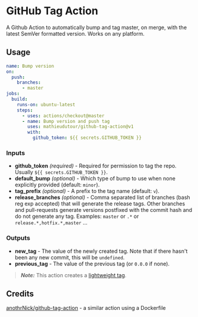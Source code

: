 # GitHub Tag Action

A Github Action to automatically bump and tag master, on merge, with the latest SemVer formatted version. Works on any platform.

## Usage

```yaml
name: Bump version
on:
  push:
    branches:
      - master
jobs:
  build:
    runs-on: ubuntu-latest
    steps:
      - uses: actions/checkout@master
      - name: Bump version and push tag
        uses: mathieudutour/github-tag-action@v1
        with:
          github_token: ${{ secrets.GITHUB_TOKEN }}
```

### Inputs

- **github_token** _(required)_ - Required for permission to tag the repo. Usually `${{ secrets.GITHUB_TOKEN }}`.
- **default_bump** _(optional)_ - Which type of bump to use when none explicitly provided (default: `minor`).
- **tag_prefix** _(optional)_ - A prefix to the tag name (default: `v`).
- **release_branches** _(optional)_ - Comma separated list of branches (bash reg exp accepted) that will generate the release tags. Other branches and pull-requests generate versions postfixed with the commit hash and do not generate any tag. Examples: `master` or `.*` or `release.*,hotfix.*,master` ...

### Outputs

- **new_tag** - The value of the newly created tag. Note that if there hasn't been any new commit, this will be `undefined`.
- **previous_tag** - The value of the previous tag (or `0.0.0` if none).

> **_Note:_** This action creates a [lightweight tag](https://developer.github.com/v3/git/refs/#create-a-reference).

## Credits

[anothrNick/github-tag-action](https://github.com/anothrNick/github-tag-action) - a similar action using a Dockerfile
